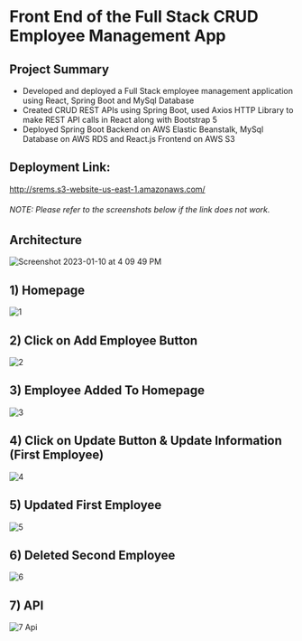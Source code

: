 # Front End of the Full Stack CRUD Employee Management App

## Project Summary
- Developed and deployed a Full Stack employee management application using React, Spring Boot and MySql Database
- Created CRUD REST APIs using Spring Boot, used Axios HTTP Library to make REST API calls in React along with Bootstrap 5
- Deployed Spring Boot Backend on AWS Elastic Beanstalk, MySql Database on AWS RDS and React.js Frontend on AWS S3

## Deployment Link:
http://srems.s3-website-us-east-1.amazonaws.com/
###### NOTE: Please refer to the screenshots below if the link does not work.<br>

## Architecture
![Screenshot 2023-01-10 at 4 09 49 PM](https://user-images.githubusercontent.com/86784739/211663304-be8b35c8-0a1f-4bd0-8199-ea3946d1b02e.png)

## 1) Homepage
![1](https://user-images.githubusercontent.com/86784739/217352915-9252dc92-10ff-4fa0-a5b6-a8d1e60a5e82.png)

## 2) Click on Add Employee Button
![2](https://user-images.githubusercontent.com/86784739/217352956-3b07139e-cc73-41bf-84c9-a7a5d4b70d50.png)

## 3) Employee Added To Homepage
![3](https://user-images.githubusercontent.com/86784739/217352957-bea18c4f-e906-44bc-ac49-d15a93f37f36.png)

## 4) Click on Update Button & Update Information (First Employee)
![4](https://user-images.githubusercontent.com/86784739/217352959-6627283c-5a0a-4705-925e-9b78ca53d6b9.png)

## 5) Updated First Employee
![5](https://user-images.githubusercontent.com/86784739/217352960-7c1ecd9c-5075-4071-a2c8-b28e22b3e939.png)

## 6) Deleted Second Employee
![6](https://user-images.githubusercontent.com/86784739/217352961-4a9d2467-c349-4b9a-824f-0771900966c9.png)

## 7) API
![7 Api](https://user-images.githubusercontent.com/86784739/217353348-359094d7-090e-4bf2-9ddc-0420edf2753b.png)
